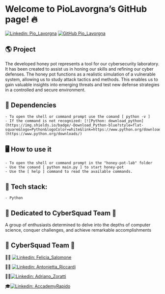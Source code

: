 # Welcome to PioLavorgna’s GitHub page! 🔥

[![Linkedin: Pio_Lavorgna](https://img.shields.io/badge/-Pio_Lavorgna-blue?style=flat-square&logo=Linkedin&logoColor=white&link=https://www.linkedin.com/in/piolavorgna/)](https://www.linkedin.com/in/piolavorgna/)
[![GitHub Pio_Lavorgna](https://img.shields.io/github/followers/PioLavorgna?label=follow&style=social)](https://github.com/PioLavorgna)

## 🌎 Project

The developed honey pot represents a tool for our cybersecurity laboratory. It has been created to assist us in honing our skills and refining our cyber defenses. The honey pot functions as a realistic simulation of a vulnerable system, allowing us to study attack tactics and methods. This enables us to gain valuable insights into emerging threats and test new defense strategies in a controlled and secure environment.

## 🧩 Dependencies

	- To open the shell or command prompt use the comand [ python -v ]
	- If the command is not recognized: [![Python: download_python](https://img.shields.io/badge/-Download_Python-blue?style=flat-square&logo=Python&logoColor=white&link=https://www.python.org/downloads/)](https://www.python.org/downloads/)

## 🖥️ How to use it
	
	- To open the shell or command prompt in the "honey-pot-lab" folder
	- Use the comand [ python main.py ] to start honey-pot
	- Use the [ help ] command to read the available commands.

## 🔧 Tech stack:
	
	- Python

## 💚 Dedicated to CyberSquad Team 👾

A group of enthusiasts determined to delve into the depths of computer science, conquer challenges, and achieve remarkable accomplishments

## 👾 CyberSquad Team 👾
	
👩‍💻 [![Linkedin: Felicia_Salomone](https://img.shields.io/badge/-Felicia_Salomone-blue?style=flat-square&logo=Linkedin&logoColor=white&link=https://www.linkedin.com/in/felicia-salomone-b50710228/)](https://www.linkedin.com/in/felicia-salomone-b50710228/)

👩‍💻 [![Linkedin: Antonietta_Riccardi](https://img.shields.io/badge/-Antonietta_Riccardi-blue?style=flat-square&logo=Linkedin&logoColor=white&link=https://www.linkedin.com/in/antonietta-riccardi-115167211/)](https://www.linkedin.com/in/antonietta-riccardi-115167211/)

👨‍💻[![Linkedin: Adriano_Zoratti](https://img.shields.io/badge/-Adriano_Zoratti-blue?style=flat-square&logo=Linkedin&logoColor=white&link=https://www.linkedin.com/in/adriano-zoratti-a37a90140/)](https://www.linkedin.com/in/adriano-zoratti-a37a90140/)

🎓[![Linkedin: AccademyRapido](https://img.shields.io/badge/-Accademy_Rapido-blue?style=flat-square&logo=Linkedin&logoColor=white&link=https://www.linkedin.com/company/academyrapido/)](https://www.linkedin.com/company/academyrapido/)
